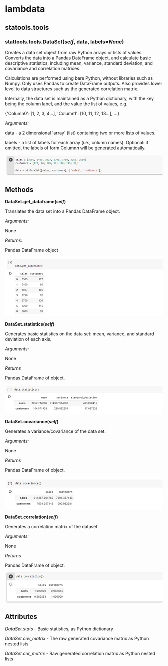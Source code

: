 # lambdata

## statools.tools

### stattools.tools.DataSet(*self*, data, labels=*None*)

Creates a data set object from raw Python arrays or lists of values. Converts
the data into a Pandas DataFrame object, and calculate basic descriptive
statistics, including mean, variance, standard deviation, and covariance and
correlation matrices.

Calculations are performed using bare Python, without libraries such as Numpy. 
Only uses Pandas to create DataFrame outputs. Also provides lower level to
data structures such as the generated correlation matrix.

Internally, the data set is maintained as a Python dictionary, with the key being
the column label, and the value the list of values, e.g.

{'Column0': [1, 2, 3, 4...], 'Column1': [10, 11, 12, 13...], ...}


*Arguments:*

data - a 2 dimensional 'array' (list) containing two or more lists of values.

labels - a list of labels for each array (i.e., column names). Optional: if 
omitted, the labels of form Column*n* will be generated automatically.

![](assets/instantiate_example.jpg)

## Methods


**DataSet.get_dataframe(*self*)**


Translates the data set into a Pandas DataFrame object.

*Arguments:*

None

*Returns:*

Pandas DataFrame object

![](assets/dataframe_example.jpg)


**DataSet.statistics(*self*)**

Generates basic statistics on the data set: mean, variance, and standard deviation
of each axis.

*Arguments:*

None

*Returns*

Pandas DataFrame of object. 

![](assets/mvs_example.jpg)


**DataSet.covariance(*self*)**

Generates a variance/covariance of the data set.

*Arguments:*

None

*Returns*

Pandas DataFrame of object. 

![](assets/covariance_example.jpg)

**DataSet.correlation(*self*)**

Generates a correlation matrix of the dataset

*Arguments:*

None

*Returns*

Pandas DataFrame of object. 

![](assets/correlation_example.jpg)


## Attributes

*DataSet.stats* - Basic statistics, as Python dictionary

*DataSet.cov_matrix* - The raw generated covariance matrix as Python nested lists

*DataSet.cor_matrix* - Raw generated correlation matrix as Python nested lists


